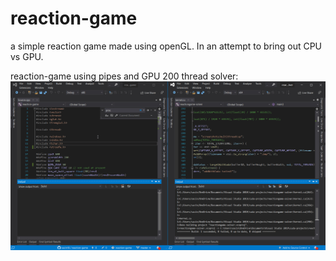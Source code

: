 # reaction-game
a simple reaction game made using openGL. In an attempt to bring out CPU vs GPU.

reaction-game using pipes and GPU 200 thread solver:
![demo gif](https://github.com/sacin18/reaction-game/blob/solvers/demo/multithreadGPU-200t.gif)
